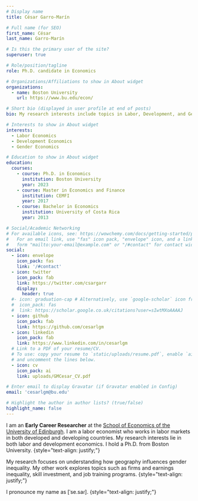 ```yaml
---
# Display name
title: César Garro-Marín

# Full name (for SEO)
first_name: César
last_name: Garro-Marín

# Is this the primary user of the site?
superuser: true

# Role/position/tagline
role: Ph.D. candidate in Economics

# Organizations/Affiliations to show in About widget
organizations:
  - name: Boston University
    url: https://www.bu.edu/econ/

# Short bio (displayed in user profile at end of posts)
bio: My research interests include topics in Labor, Development, and Gender Economics.

# Interests to show in About widget
interests:
  - Labor Economics
  - Development Economics
  - Gender Economics

# Education to show in About widget
education:
  courses:
    - course: Ph.D. in Economics
      institution: Boston University
      year: 2023
    - course: Master in Economics and Finance
      institution: CEMFI
      year: 2017
    - course: Bachelor in Economics
      institution: University of Costa Rica
      year: 2013

# Social/Academic Networking
# For available icons, see: https://wowchemy.com/docs/getting-started/page-builder/#icons
#   For an email link, use "fas" icon pack, "envelope" icon, and a link in the
#   form "mailto:your-email@example.com" or "/#contact" for contact widget.
social:
  - icon: envelope
    icon_pack: fas
    link: '/#contact'
  - icon: twitter
    icon_pack: fab
    link: https://twitter.com/csargarr
    display:
      header: true
  #- icon: graduation-cap # Alternatively, use `google-scholar` icon from `ai` icon pack
  #  icon_pack: fas
  #  link: https://scholar.google.co.uk/citations?user=sIwtMXoAAAAJ
  - icon: github
    icon_pack: fab
    link: https://github.com/cesarlgm
  - icon: linkedin
    icon_pack: fab
    link: https://www.linkedin.com/in/cesarlgm
  # Link to a PDF of your resume/CV.
  # To use: copy your resume to `static/uploads/resume.pdf`, enable `ai` icons in `params.yaml`,
  # and uncomment the lines below.
  - icon: cv
    icon_pack: ai
    link: uploads/GMCesar_CV.pdf

# Enter email to display Gravatar (if Gravatar enabled in Config)
email: 'cesarlgm@bu.edu'

# Highlight the author in author lists? (true/false)
highlight_name: false
---
```

I am an **Early Career Researcher** at the [School of Economics of
the University of Edinburgh](https://www.ed.ac.uk/economics). I am a labor economist who works in labor markets in both developed and developing countries. My research interests lie in both labor and development economics. I hold a Ph.D. from Boston University.
{style="text-align: justify;"}

My research focuses on understanding how geography influences gender inequality.
My other work explores topics such as firms and earnings inequality, skill
investment, and job training programs. 
{style="text-align: justify;"}

I pronounce my name as [ˈse.saɾ]. 
{style="text-align: justify;"}
